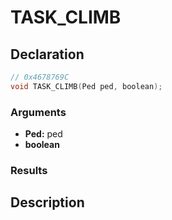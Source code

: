 # TASK_CLIMB

## Declaration
```cpp
// 0x4678769C
void TASK_CLIMB(Ped ped, boolean);
```

### Arguments
- **Ped:** ped
- **boolean**

### Results

## Description
